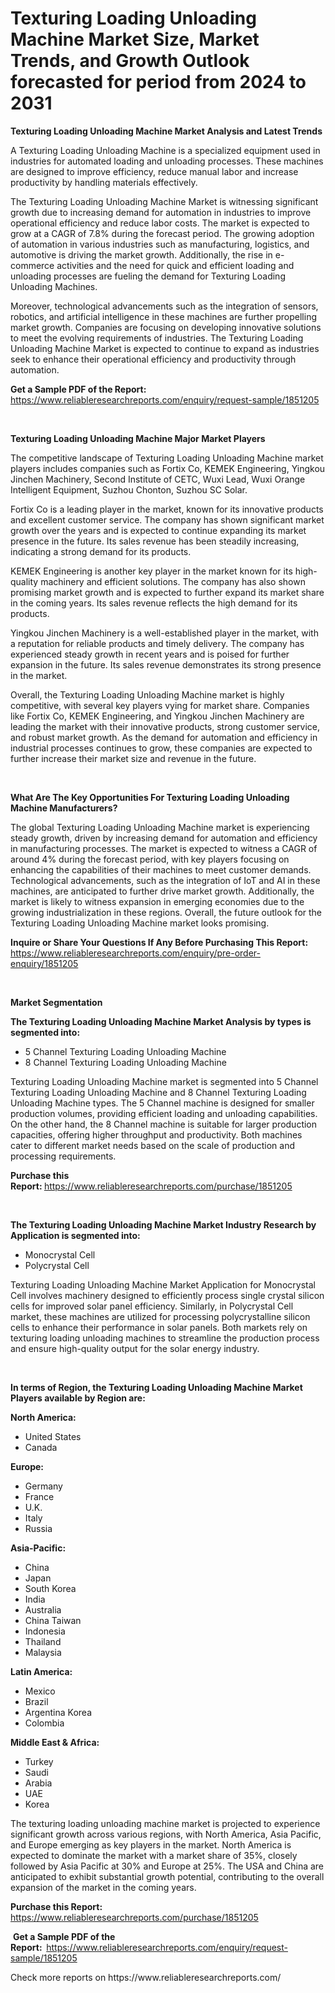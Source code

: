<p><h1>Texturing Loading Unloading Machine Market Size, Market Trends, and Growth Outlook forecasted for period from 2024 to 2031</h1></p><p><strong>Texturing Loading Unloading Machine Market Analysis and Latest Trends</strong></p>
<p><p>A Texturing Loading Unloading Machine is a specialized equipment used in industries for automated loading and unloading processes. These machines are designed to improve efficiency, reduce manual labor and increase productivity by handling materials effectively.</p><p>The Texturing Loading Unloading Machine Market is witnessing significant growth due to increasing demand for automation in industries to improve operational efficiency and reduce labor costs. The market is expected to grow at a CAGR of 7.8% during the forecast period. The growing adoption of automation in various industries such as manufacturing, logistics, and automotive is driving the market growth. Additionally, the rise in e-commerce activities and the need for quick and efficient loading and unloading processes are fueling the demand for Texturing Loading Unloading Machines.</p><p>Moreover, technological advancements such as the integration of sensors, robotics, and artificial intelligence in these machines are further propelling market growth. Companies are focusing on developing innovative solutions to meet the evolving requirements of industries. The Texturing Loading Unloading Machine Market is expected to continue to expand as industries seek to enhance their operational efficiency and productivity through automation.</p></p>
<p><strong>Get a Sample PDF of the Report:&nbsp;</strong> <a href="https://www.reliableresearchreports.com/enquiry/request-sample/1851205">https://www.reliableresearchreports.com/enquiry/request-sample/1851205</a></p>
<p>&nbsp;</p>
<p><strong>Texturing Loading Unloading Machine Major Market Players</strong></p>
<p><p>The competitive landscape of Texturing Loading Unloading Machine market players includes companies such as Fortix Co, KEMEK Engineering, Yingkou Jinchen Machinery, Second Institute of CETC, Wuxi Lead, Wuxi Orange Intelligent Equipment, Suzhou Chonton, Suzhou SC Solar. </p><p>Fortix Co is a leading player in the market, known for its innovative products and excellent customer service. The company has shown significant market growth over the years and is expected to continue expanding its market presence in the future. Its sales revenue has been steadily increasing, indicating a strong demand for its products.</p><p>KEMEK Engineering is another key player in the market known for its high-quality machinery and efficient solutions. The company has also shown promising market growth and is expected to further expand its market share in the coming years. Its sales revenue reflects the high demand for its products.</p><p>Yingkou Jinchen Machinery is a well-established player in the market, with a reputation for reliable products and timely delivery. The company has experienced steady growth in recent years and is poised for further expansion in the future. Its sales revenue demonstrates its strong presence in the market.</p><p>Overall, the Texturing Loading Unloading Machine market is highly competitive, with several key players vying for market share. Companies like Fortix Co, KEMEK Engineering, and Yingkou Jinchen Machinery are leading the market with their innovative products, strong customer service, and robust market growth. As the demand for automation and efficiency in industrial processes continues to grow, these companies are expected to further increase their market size and revenue in the future.</p></p>
<p>&nbsp;</p>
<p><strong>What Are The Key Opportunities For Texturing Loading Unloading Machine Manufacturers?</strong></p>
<p><p>The global Texturing Loading Unloading Machine market is experiencing steady growth, driven by increasing demand for automation and efficiency in manufacturing processes. The market is expected to witness a CAGR of around 4% during the forecast period, with key players focusing on enhancing the capabilities of their machines to meet customer demands. Technological advancements, such as the integration of IoT and AI in these machines, are anticipated to further drive market growth. Additionally, the market is likely to witness expansion in emerging economies due to the growing industrialization in these regions. Overall, the future outlook for the Texturing Loading Unloading Machine market looks promising.</p></p>
<p><strong>Inquire or Share Your Questions If Any Before Purchasing This Report:</strong> <a href="https://www.reliableresearchreports.com/enquiry/pre-order-enquiry/1851205">https://www.reliableresearchreports.com/enquiry/pre-order-enquiry/1851205</a></p>
<p>&nbsp;</p>
<p><strong>Market Segmentation</strong></p>
<p><strong>The Texturing Loading Unloading Machine Market Analysis by types is segmented into:</strong></p>
<p><ul><li>5 Channel Texturing Loading Unloading Machine</li><li>8 Channel Texturing Loading Unloading Machine</li></ul></p>
<p><p>Texturing Loading Unloading Machine market is segmented into 5 Channel Texturing Loading Unloading Machine and 8 Channel Texturing Loading Unloading Machine types. The 5 Channel machine is designed for smaller production volumes, providing efficient loading and unloading capabilities. On the other hand, the 8 Channel machine is suitable for larger production capacities, offering higher throughput and productivity. Both machines cater to different market needs based on the scale of production and processing requirements.</p></p>
<p><strong>Purchase this Report:&nbsp;</strong><a href="https://www.reliableresearchreports.com/purchase/1851205">https://www.reliableresearchreports.com/purchase/1851205</a></p>
<p>&nbsp;</p>
<p><strong>The Texturing Loading Unloading Machine Market Industry Research by Application is segmented into:</strong></p>
<p><ul><li>Monocrystal Cell</li><li>Polycrystal Cell</li></ul></p>
<p><p>Texturing Loading Unloading Machine Market Application for Monocrystal Cell involves machinery designed to efficiently process single crystal silicon cells for improved solar panel efficiency. Similarly, in Polycrystal Cell market, these machines are utilized for processing polycrystalline silicon cells to enhance their performance in solar panels. Both markets rely on texturing loading unloading machines to streamline the production process and ensure high-quality output for the solar energy industry.</p></p>
<p>&nbsp;</p>
<p><strong>In terms of Region, the Texturing Loading Unloading Machine Market Players available by Region are:</strong></p>
<p>
    <p> <strong> North America: </strong>
        <ul>
            <li>United States</li>
            <li>Canada</li>
        </ul>
        </p> 
    <p> <strong> Europe: </strong>
        <ul>
            <li>Germany</li>
            <li>France</li>
            <li>U.K.</li>
            <li>Italy</li>
            <li>Russia</li>
        </ul>
        </p> 
    <p> <strong> Asia-Pacific: </strong>
        <ul>
            <li>China</li>
            <li>Japan</li>
            <li>South Korea</li>
            <li>India</li>
            <li>Australia</li>
            <li>China Taiwan</li>
            <li>Indonesia</li>
            <li>Thailand</li>
            <li>Malaysia</li>
        </ul>
        </p> 
    <p> <strong> Latin America: </strong>
        <ul>
            <li>Mexico</li>
            <li>Brazil</li>
            <li>Argentina Korea</li>
            <li>Colombia</li>
        </ul>
        </p> 
    <p> <strong> Middle East & Africa: </strong>
        <ul>
            <li>Turkey</li>
            <li>Saudi</li>
            <li>Arabia</li>
            <li>UAE</li>
            <li>Korea</li>
        </ul>
    </p>
    </p>
<p><p>The texturing loading unloading machine market is projected to experience significant growth across various regions, with North America, Asia Pacific, and Europe emerging as key players in the market. North America is expected to dominate the market with a market share of 35%, closely followed by Asia Pacific at 30% and Europe at 25%. The USA and China are anticipated to exhibit substantial growth potential, contributing to the overall expansion of the market in the coming years.</p></p>
<p><strong>Purchase this Report: </strong><a href="https://www.reliableresearchreports.com/purchase/1851205">https://www.reliableresearchreports.com/purchase/1851205</a></p>
<p>&nbsp;<strong>Get a Sample PDF of the Report:&nbsp;&nbsp;</strong><a href="https://www.reliableresearchreports.com/enquiry/request-sample/1851205">https://www.reliableresearchreports.com/enquiry/request-sample/1851205</a></p>
<p><strong></strong></p>
<p>Check more reports on https://www.reliableresearchreports.com/</p>